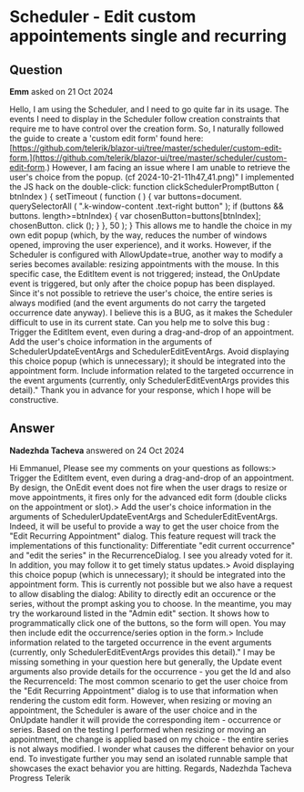# Scheduler - Edit custom appointements single and recurring

## Question

**Emm** asked on 21 Oct 2024

Hello, I am using the Scheduler, and I need to go quite far in its usage. The events I need to display in the Scheduler follow creation constraints that require me to have control over the creation form. So, I naturally followed the guide to create a 'custom edit form' found here: [https://github.com/telerik/blazor-ui/tree/master/scheduler/custom-edit-form.](https://github.com/telerik/blazor-ui/tree/master/scheduler/custom-edit-form.) However, I am facing an issue where I am unable to retrieve the user's choice from the popup. (cf 2024-10-21-11h47_41.png)" I implemented the JS hack on the double-click: function clickSchedulerPromptButton ( btnIndex ) { setTimeout ( function ( ) { var buttons=document. querySelectorAll ( ".k-window-content .text-right button" ); if (buttons && buttons. length>=btnIndex) { var chosenButton=buttons[btnIndex];
chosenButton. click ();
}
}, 50 );
} This allows me to handle the choice in my own edit popup (which, by the way, reduces the number of windows opened, improving the user experience), and it works. However, if the Scheduler is configured with AllowUpdate=true, another way to modify a series becomes available: resizing appointments with the mouse. In this specific case, the EditItem event is not triggered; instead, the OnUpdate event is triggered, but only after the choice popup has been displayed. Since it's not possible to retrieve the user's choice, the entire series is always modified (and the event arguments do not carry the targeted occurrence date anyway). I believe this is a BUG, as it makes the Scheduler difficult to use in its current state. Can you help me to solve this bug : Trigger the EditItem event, even during a drag-and-drop of an appointment. Add the user's choice information in the arguments of SchedulerUpdateEventArgs and SchedulerEditEventArgs. Avoid displaying this choice popup (which is unnecessary); it should be integrated into the appointment form. Include information related to the targeted occurrence in the event arguments (currently, only SchedulerEditEventArgs provides this detail)." Thank you in advance for your response, which I hope will be constructive.

## Answer

**Nadezhda Tacheva** answered on 24 Oct 2024

Hi Emmanuel, Please see my comments on your questions as follows:> Trigger the EditItem event, even during a drag-and-drop of an appointment. By design, the OnEdit event does not fire when the user drags to resize or move appointments, it fires only for the advanced edit form (double clicks on the appointment or slot).> Add the user's choice information in the arguments of SchedulerUpdateEventArgs and SchedulerEditEventArgs. Indeed, it will be useful to provide a way to get the user choice from the "Edit Recurring Appointment" dialog. This feature request will track the implementations of this functionality: Differentiate "edit current occurrence" and "edit the series" in the RecurrenceDialog. I see you already voted for it. In addition, you may follow it to get timely status updates.> Avoid displaying this choice popup (which is unnecessary); it should be integrated into the appointment form. This is currently not possible but we also have a request to allow disabling the dialog: Ability to directly edit an occurence or the series, without the prompt asking you to choose. In the meantime, you may try the workaround listed in the "Admin edit" section. It shows how to programmatically click one of the buttons, so the form will open. You may then include edit the occurrence/series option in the form.> Include information related to the targeted occurrence in the event arguments (currently, only SchedulerEditEventArgs provides this detail)." I may be missing something in your question here but generally, the Update event arguments also provide details for the occurrence - you get the Id and also the RecurrenceId: The most common scenario to get the user choice from the "Edit Recurring Appointment" dialog is to use that information when rendering the custom edit form. However, when resizing or moving an appointment, the Scheduler is aware of the user choice and in the OnUpdate handler it will provide the corresponding item - occurrence or series. Based on the testing I performed when resizing or moving an appointment, the change is applied based on my choice - the entire series is not always modified. I wonder what causes the different behavior on your end. To investigate further you may send an isolated runnable sample that showcases the exact behavior you are hitting. Regards, Nadezhda Tacheva Progress Telerik
